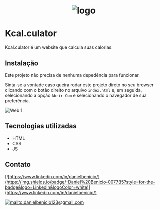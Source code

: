 <h1 align="center">
  <br>
    <img src="https://github.com/danielusi/jubilant-train/blob/main/images/slogan.png" alt="logo">
</h1>

# Kcal.culator

Kcal.culator é um website que calcula suas calorias.

## Instalação

Este projeto não precisa de nenhuma depedência para funcionar.

Sinta-se a vontade caso queira rodar este projeto direto no seu browser clicando com o botão direito no arquivo `index.html` e, em seguida, selecionando a opção `Abrir Com` e selecionando o navegador de sua preferência.

![Web 1](https://github.com/danielusi/jubilant-train/blob/main/images/app.png)

## Tecnologias utilizadas 
- HTML
- CSS 
- JS 

## Contato 

[![https://www.linkedin.com/in/danielbenicio/](https://img.shields.io/badge/-Daniel%20Benicio-0077B5?style=for-the-badge&logo=Linkedin&logoColor=white)](https://www.linkedin.com/in/danielbenicio/)

[![mailto:danielbenicio123@gmail.com](https://img.shields.io/badge/danielbenicio123@gmail.com-D14836?style=for-the-badge&logo=Gmail&logoColor=white)](mailto:danielbenicio123@gmail.com)
